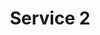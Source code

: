 ---
title: Service 2
description: Talk about the service with keywords people will be searching for it by. Keep it 1-2 sentences.
icon: /assets/svgs/service2.svg
--- 